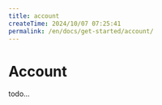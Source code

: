 ```yaml
---
title: account
createTime: 2024/10/07 07:25:41
permalink: /en/docs/get-started/account/
---
```

# Account

todo...